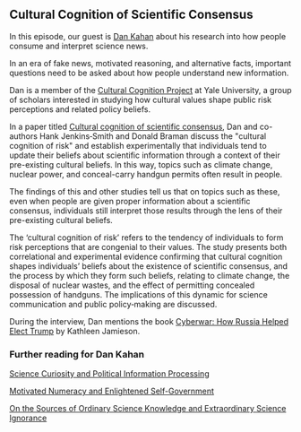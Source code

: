 ## Cultural Cognition of Scientific Consensus

In this episode, our guest is [Dan Kahan](https://law.yale.edu/dan-m-kahan) about his research into how people consume and interpret science news.

In an era of fake news, motivated reasoning, and alternative facts, important questions need to be asked about how people understand new information.

Dan is a member of the [Cultural Cognition Project](http://www.culturalcognition.net/) at Yale University, a group of scholars interested in studying how cultural values shape public risk perceptions and related policy beliefs.

In a paper titled [Cultural cognition of scientific consensus](https://www.tandfonline.com/doi/abs/10.1080/13669877.2010.511246), Dan and co-authors Hank Jenkins‐Smith and Donald Braman discuss the "cultural cognition of risk" and establish experimentally that individuals tend to update their beliefs about scientific information through a context of their pre-existing cultural beliefs.  In this way, topics such as climate change, nuclear power, and conceal-carry handgun permits often result in people.

The findings of this and other studies tell us that on topics such as these, even when people are given proper information about a scientific consensus, individuals still interpret those results through the lens of their pre-existing cultural beliefs.

The ‘cultural cognition of risk’ refers to the tendency of individuals to form risk perceptions that are congenial to their values. The study presents both correlational and experimental evidence confirming that cultural cognition shapes individuals’ beliefs about the existence of scientific consensus, and the process by which they form such beliefs, relating to climate change, the disposal of nuclear wastes, and the effect of permitting concealed possession of handguns. The implications of this dynamic for science communication and public policy‐making are discussed.

During the interview, Dan mentions the book [Cyberwar: How Russia Helped Elect Trump](https://www.amazon.com/Cyberwar-Russian-Hackers-Trolls-President/dp/0190915811) by Kathleen Jamieson.


### Further reading for Dan Kahan

[Science Curiosity and Political Information Processing](https://onlinelibrary.wiley.com/doi/full/10.1111/pops.12396)

[Motivated Numeracy and Enlightened Self-Government](https://papers.ssrn.com/sol3/papers.cfm?abstract_id=2319992)

[On the Sources of Ordinary Science Knowledge and Extraordinary Science Ignorance](https://papers.ssrn.com/sol3/papers.cfm?abstract_id=2794799)
